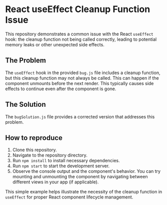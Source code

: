 # React useEffect Cleanup Function Issue

This repository demonstrates a common issue with the React `useEffect` hook: the cleanup function not being called correctly, leading to potential memory leaks or other unexpected side effects.

## The Problem

The `useEffect` hook in the provided `bug.js` file includes a cleanup function, but this cleanup function may not always be called.  This can happen if the component unmounts before the next render.  This typically causes side effects to continue even after the component is gone.

## The Solution

The `bugSolution.js` file provides a corrected version that addresses this problem.

## How to reproduce

1. Clone this repository.
2. Navigate to the repository directory.
3. Run `npm install` to install necessary dependencies.
4. Run `npm start` to start the development server.
5. Observe the console output and the component's behavior. You can try mounting and unmounting the component by navigating between different views in your app (if applicable).

This simple example helps illustrate the necessity of the cleanup function in `useEffect` for proper React component lifecycle management.